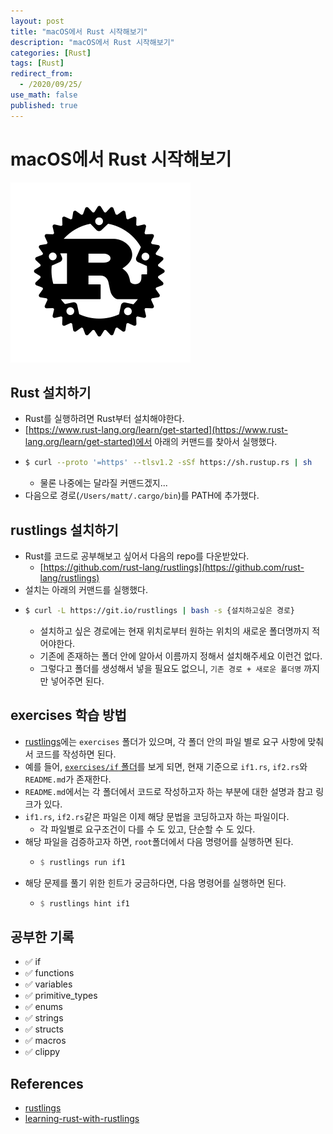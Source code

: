 ```yaml
---
layout: post
title: "macOS에서 Rust 시작해보기"
description: "macOS에서 Rust 시작해보기"
categories: [Rust]
tags: [Rust]
redirect_from:
  - /2020/09/25/
use_math: false
published: true
---
```


# macOS에서 Rust 시작해보기

<img src="/assets/images/posts/logos/rust-logo-blk.svg">

## Rust 설치하기

- Rust를 실행하려면 Rust부터 설치해야한다.
- [https://www.rust-lang.org/learn/get-started](https://www.rust-lang.org/learn/get-started)에서 아래의 커맨드를 찾아서 실행했다.
- ```sh
  $ curl --proto '=https' --tlsv1.2 -sSf https://sh.rustup.rs | sh
  ```
  - 물론 나중에는 달라질 커맨드겠지...
- 다음으로 경로(`/Users/matt/.cargo/bin`)를 PATH에 추가했다.

## rustlings 설치하기

- Rust를 코드로 공부해보고 싶어서 다음의 repo를 다운받았다.
  - [https://github.com/rust-lang/rustlings](https://github.com/rust-lang/rustlings)
- 설치는 아래의 커맨드를 실행했다.
- ```sh
  $ curl -L https://git.io/rustlings | bash -s {설치하고싶은 경로}
  ```
  - 설치하고 싶은 경로에는 현재 위치로부터 원하는 위치의 새로운 폴더명까지 적어야한다.
  - 기존에 존재하는 폴더 안에 알아서 이름까지 정해서 설치해주세요 이런건 없다.
  - 그렇다고 폴더를 생성해서 넣을 필요도 없으니, `기존 경로 + 새로운 폴더명` 까지만 넣어주면 된다.

## exercises 학습 방법

- [rustlings](https://github.com/rust-lang/rustlings)에는 `exercises` 폴더가 있으며, 각 폴더 안의 파일 별로 요구 사항에 맞춰서 코드를 작성하면 된다.
- 예를 들어, [`exercises/if` 폴더](https://github.com/rust-lang/rustlings/tree/main/exercises/if)를 보게 되면, 현재 기준으로 `if1.rs`, `if2.rs`와 `README.md`가 존재한다.
- `README.md`에서는 각 폴더에서 코드로 작성하고자 하는 부분에 대한 설명과 참고 링크가 있다.
- `if1.rs`, `if2.rs`같은 파일은 이제 해당 문법을 코딩하고자 하는 파일이다.
  - 각 파일별로 요구조건이 다를 수 도 있고, 단순할 수 도 있다.
- 해당 파일을 검증하고자 하면, `root`폴더에서 다음 명령어를 실행하면 된다.
  - ```rs
    $ rustlings run if1
    ```
- 해당 문제를 풀기 위한 힌트가 궁금하다면, 다음 명령어를 실행하면 된다.
  - ```rs
    $ rustlings hint if1
    ```

## 공부한 기록

- ✅ if
- ✅ functions
- ✅ variables
- ✅ primitive_types
- ✅ enums
- ✅ strings
- ✅ structs
- ✅ macros
- ✅ clippy

## References

- [rustlings](https://github.com/rust-lang/rustlings)
- [learning-rust-with-rustlings](https://github.com/bossm0n5t3r/learning-rust-with-rustlings)
